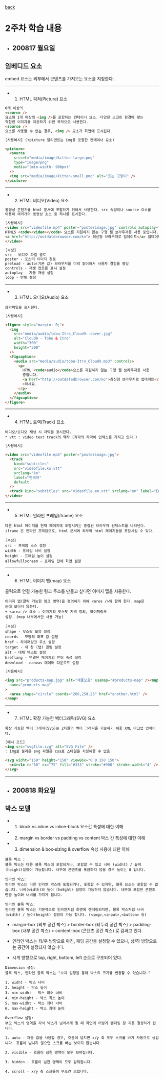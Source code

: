 <!-- @format -->

[back](README.md)

# 2주차 학습 내용

- ## 200817 월요일

## 임베디드 요소

embed 요소는 외부에서 콘텐츠를 가져오는 요소를 지칭한다.

---

- 1. HTML 픽쳐(Picture) 요소

```html
0개 이상의
<source />
요소와 1개 이상의 <img />를 포함하는 컨테이너 요소. 다양한 스크린 환경에 맞는
적합한 이미지를 제공하기 위한 목적으로 사용한다.
<source />
요소를 사용할 수 없는 경우, <img /> 요소가 화면에 표시된다.
```

```html
[사용예시] (+picture 엘리먼트는 img를 포함한 컨테이너 요소)

<picture>
  <source
    srcset="media/image/kitten-large.png"
    type="image/png"
    media="(min-width: 900px)"
  />
  <img src="media/image/kitten-small.png" alt="웃는 고양이" />
</picture>
```

---

- 2. HTML 비디오(Video) 요소

```html
동영상 콘텐츠를 html 문서에 포함하기 위해서 사용한다. src 속성이나 source 요소를
이용해 여러개의 동영상 소스 중 하나를 표시한다.
```

```html
[사용예시]
<video src="videofile.mp4" poster="posterimage.jpg" controls autoplay="true" loop="true" muted="true">
HTML5 <code><video></code> 요소를 지원하지 않는 구형 웹 브라우저를 사용 중입니다.
<a href="http://outdatebrowser.com/ko"> 최신형 브라우저로 업데이트</a> 업데이트 하세요.
</video>

[속성]
src - 비디오 파일 경로
poster - 포스터 이미지 경로
preload - auto(기본 값) 브라우저를 미리 읽어와서 사용자 경험을 향상
controls - 재생 컨트롤 표시 설정
autoplay - 자동 재생 설정
loop - 반복 설정
```

---

- 3. HTML 오디오(Audio) 요소

```
음악파일을 표시한다.
```

```html
[사용예시]

<figure style="margin: 0;">
  <img
    src="media/audio/tobu-Itro_Cloud9--cover.jpg"
    alt="Cloud9 - Tobu & Itro"
    width="300"
    height="300"
  />
  <figcaption>
    <audio src="media/audio/tobu-Itro_Cloud9.mp3" controls>
      <p>
        HTML <code>audio</code>요소를 지원하지 않는 구형 웹 브라우저를 사용
        중입니다.
        <a herf="http://outdatedbrowser.com/ko">최신형 브라우저로 업데이트</a
        >하세요.
      </p>
    </audio>
  </figcaption>
</figure>
```

---

- 4. HTML 트랙(Track) 요소

```
비디오/오디오 재생 시 자막을 표시한다.
* vtt : video text track의 약자 (각각의 자막에 인덱스를 가지고 있다.)
```

```html
[사용예시]

<video src="videofile.mp4" poster="posterimage.jpg">
  <track
    kind="subtitles"
    src="videofile.ko.vtt"
    srclang="ko"
    label="한국어"
    default
  />
  <track kind="subtitles" src="videofile.en.vtt" srclang="en" label="English" />
</video>
```

---

- 5. HTML 인라인 프레임(iframe) 요소

```
다른 html 페이지를 현재 페이지에 포함시키는 중첩된 브라우저 컨텍스트를 나타낸다.
iframe 은 인라인 프레임으로, html 문서에 외부의 html 페이지들을 포함시킬 수 있다.
```

```
[속성]
src - 프레임 소스 설정
width - 프레임 너비 설정
height - 프레임 높이 설정
allowfullscreen - 프레임 전체 화면 설정
```

---

- 6. HTML 이미지 맵(map) 요소

클릭으로 연결 가능한 링크 주소를 만들고 싶다면 이미지 맵을 사용한다.

```
이미지 맵(클릭 가능한 링크 영역)을 정의하기 위해 <area />와 함께 한다. map은
눈에 보이지 않는다.
+ <area /> 요소 : 이미지의 핫스팟 지역 정의, 하이퍼링크
설정. (map 내부에서만 사용 가능)

[속성]
shape - 핫스팟 모양 설정
coords - 모양의 좌표 값 설정
href - 하이퍼링크 주소 설정
target - 새 창 (탭) 열림 설정
alt - 대체 텍스트 설정
hreflang - 연결된 페이지의 언어 속성 설정
download - canvas 데이터 다운로드 설정
```

```html
[사용예시]

<img src="products-map.jpg" alt="제품모음" usemap="#products-map" /><map
  name="products-map"
>
  <area shape="circle" coords="200,250,25" href="another.html" />
</map>
```

---

- 7. HTML 확장 가능한 벡터그래픽(SVG) 요소

```
확장 가능한 벡터 그래픽(SVG)는 2차원의 벡터 그래픽을 기술하기 위한 XML 마크업 언어이다.
```

```html
[예시 코드]
<img src="svgfile.svg" alt="SVG File" />
: img로 불러온 svg 파일은 css로 스타일을 지정해줄 수 없음

<svg widht="150" height="150" viewBox="0 0 150 150">
  <circle r="50" cx="75" fill="#333" stroke="#900" stroke-widht="4" />
</svg>
```

---

- ## 200818 화요일

## 박스 모델

- 1. block vs inline vs inline-block 요소간 특성에 대한 이해
- 2. margin vs border vs padding vs content 박스 간 특성에 대한 이해
- 3. dimension & box-sizing & overflow 속성 사용에 대한 이해

```
블록 박스 :
블록 박스는 다른 블록 박스에 포함되거나, 포함할 수 있고 너비 (widht) / 높이 (height)설정이 가능합니다. 내부에 콘텐츠를 포함하지 않을 경우 높이는 0 입니다.

```

```
인라인 박스:
인라인 박스는 다른 인라인 박스에 포함되거나, 포함할 수 있지만, 블록 요소는 포함할 수 없습니다. 너비(width)와 높이 (he8ght) 설정이 가능하지 않습니다. 내부에 포함한 콘텐츠 만큼 높이와 너비를 가지게 됩니다.
```

```
인라인 블록 박스:
인라인 블록 박스는 기본적으로 인라인처럼 화면에 렌더링되지만, 블록 박스처럼 너비(width) / 높이(height) 설정이 가능 합니다. (<img>,<input>,<button> 등)
```

- margin-box (외부 공간 박스) > border-box (테두리 공간 박스) > padding-box (내부 공간 박스) > content-box (콘텐츠 공간 박스) 로 감싸고 있다.

- 인라인 박스는 좌/우 방향으로 마진, 패딩 공간을 설정할 수 있으나, 상/하 방향으로는 공간이 설정되지 않습니다.

- 시계 방향으로 top, right, bottom, left 순으로 구조되어 있다.

```
Dimension 설정:
블록 박스, 인라인 블록 박스는 "수치 설정을 통해 박스의 크기를 변경할 수 있습니다."

1. widht - 박스 너비
2. height - 박스 높이
3. min-widht - 박스 최소 너비
4. min-height - 박스 최소 높이
5. max-widht - 박스 최대 너비
6. max-height - 박스 최대 높이
```

```
Overflow 설정:
부모 박스의 영역을 자식 박스가 넘어서게 될 때 화면에 어떻게 렌더링 할 지를 결정하게 됩니다.

1. auto - 자동 값을 사용할 경우, 흐름이 넘치면 x/y 축 모두 스크롤 바가 자동으로 생깁니다. 흐름이 넘치지 않으면 스크롤 바는 보이지 않습니다.

2. visible - 흐름이 넘친 영역이 모두 보여집니다.

3. hidden - 흐름이 넘친 영역이 모두 감춰집니다.

4. scroll - x/y 축 스크롤이 무조건 보입니다.
```
